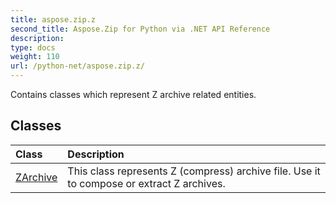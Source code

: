 ```yaml
---
title: aspose.zip.z
second_title: Aspose.Zip for Python via .NET API Reference
description: 
type: docs
weight: 110
url: /python-net/aspose.zip.z/
---
```



Contains classes which represent Z archive related entities.

## Classes
| Class | Description |
| :- | :- |
|[ZArchive](/zip/python-net/aspose.zip.z/zarchive/)|This class represents Z (compress) archive file. Use it to compose or extract Z archives.|
